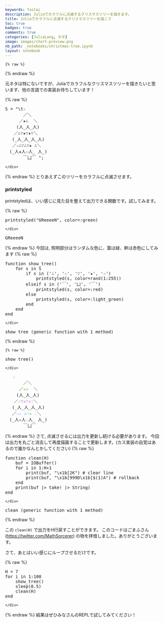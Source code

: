 ```yaml
---
keywords: fastai
description: Juliaでカラフルに点滅するクリスマスツリーを描きます。
title: Juliaでカラフルに点滅するクリスマスツリーを描こう
toc: true 
badges: true
comments: true
categories: [JuliaLang, ネタ]
image: images/chart-preview.png
nb_path: _notebooks/christmas-tree.ipynb
layout: notebook
---
```


<!--
#################################################
### THIS FILE WAS AUTOGENERATED! DO NOT EDIT! ###
#################################################
# file to edit: _notebooks/christmas-tree.ipynb
-->

<div class="container" id="notebook-container">
        
    {% raw %}
    
<div class="cell border-box-sizing code_cell rendered">

</div>
    {% endraw %}

<div class="cell border-box-sizing text_cell rendered"><div class="inner_cell">
<div class="text_cell_render border-box-sizing rendered_html">
<p>元ネタは特にないですが、Juliaでカラフルなクリスマスツリーを描きたいと思います、他の言語での実装お待ちしています！</p>

</div>
</div>
</div>
    {% raw %}
    
<div class="cell border-box-sizing code_cell rendered">
<div class="input">

<div class="inner_cell">
    <div class="input_area">
<div class=" highlight hl-ipython3"><pre><span></span><span class="n">S</span> <span class="o">=</span> <span class="s2">&quot;</span><span class="se">\t</span><span class="s2">☆ </span>
　　　  <span class="err">／＼</span> 
　　  <span class="err">／★∴</span>  <span class="err">＼</span>
　　 <span class="p">(</span><span class="n">人_人_人</span><span class="p">)</span>
　　<span class="err">／∴∵★∵★∵＼</span>
　 <span class="p">(</span><span class="n">_人_人_人_人</span><span class="p">)</span>
　 <span class="err">／☆∴∵∴∵★</span> <span class="err">∴＼</span>
　<span class="p">(</span><span class="n">_人</span><span class="err">★</span><span class="n">人</span><span class="err">☆</span><span class="n">人_</span> <span class="n">人_</span><span class="p">)</span>
　　　  <span class="err">￣</span><span class="n">凵</span><span class="err">￣</span> <span class="s2">&quot;;</span>
</pre></div>

    </div>
</div>
</div>

</div>
    {% endraw %}
とりあえずこのツリーをカラフルに点滅させます。
<div class="cell border-box-sizing text_cell rendered"><div class="inner_cell">
<div class="text_cell_render border-box-sizing rendered_html">
<h3 id="printstyled">printstyled<a class="anchor-link" href="#printstyled"> </a></h3><p>printstyledは、いい感じに見た目を整えて出力できる関数です。試してみます。</p>

</div>
</div>
</div>
    {% raw %}
    
<div class="cell border-box-sizing code_cell rendered">
<div class="input">

<div class="inner_cell">
    <div class="input_area">
<div class=" highlight hl-ipython3"><pre><span></span><span class="n">printstyled</span><span class="p">(</span><span class="s2">&quot;GReeeeN&quot;</span><span class="p">,</span> <span class="n">color</span><span class="o">=</span><span class="p">:</span><span class="n">green</span><span class="p">)</span>
</pre></div>

    </div>
</div>
</div>

<div class="output_wrapper">
<div class="output">

<div class="output_area">

<div class="output_subarea output_stream output_stdout output_text">
<pre><span class="ansi-green-fg">GReeeeN</span></pre>
</div>
</div>

</div>
</div>

</div>
    {% endraw %}
今回は, 照明部分はランダムな色に、葉は緑、幹は赤色にしてみます
    {% raw %}
    
<div class="cell border-box-sizing code_cell rendered">
<div class="input">

<div class="inner_cell">
    <div class="input_area">
<div class=" highlight hl-ipython3"><pre><span></span><span class="n">function</span> <span class="n">show_tree</span><span class="p">()</span>
    <span class="k">for</span> <span class="n">s</span> <span class="ow">in</span> <span class="n">S</span>
        <span class="k">if</span> <span class="n">s</span> <span class="ow">in</span> <span class="p">(</span><span class="s1">&#39;∴&#39;</span><span class="p">,</span> <span class="s1">&#39;☆&#39;</span><span class="p">,</span> <span class="s1">&#39;∵&#39;</span><span class="p">,</span> <span class="s1">&#39;★&#39;</span><span class="p">,</span> <span class="s1">&#39;☆&#39;</span><span class="p">)</span>
            <span class="n">printstyled</span><span class="p">(</span><span class="n">s</span><span class="p">,</span> <span class="n">color</span><span class="o">=</span><span class="n">rand</span><span class="p">(</span><span class="mi">1</span><span class="p">:</span><span class="mi">255</span><span class="p">))</span>
        <span class="n">elseif</span> <span class="n">s</span> <span class="ow">in</span> <span class="p">(</span><span class="s1">&#39;￣&#39;</span><span class="p">,</span> <span class="s1">&#39;凵&#39;</span><span class="p">,</span> <span class="s1">&#39;￣&#39;</span><span class="p">)</span> 
            <span class="n">printstyled</span><span class="p">(</span><span class="n">s</span><span class="p">,</span> <span class="n">color</span><span class="o">=</span><span class="p">:</span><span class="n">red</span><span class="p">)</span>
        <span class="k">else</span>
            <span class="n">printstyled</span><span class="p">(</span><span class="n">s</span><span class="p">,</span> <span class="n">color</span><span class="o">=</span><span class="p">:</span><span class="n">light_green</span><span class="p">)</span>
        <span class="n">end</span>
    <span class="n">end</span>
<span class="n">end</span>
</pre></div>

    </div>
</div>
</div>

<div class="output_wrapper">
<div class="output">

<div class="output_area">



<div class="output_text output_subarea output_execute_result">
<pre>show_tree (generic function with 1 method)</pre>
</div>

</div>

</div>
</div>

</div>
    {% endraw %}

    {% raw %}
    
<div class="cell border-box-sizing code_cell rendered">
<div class="input">

<div class="inner_cell">
    <div class="input_area">
<div class=" highlight hl-ipython3"><pre><span></span><span class="n">show_tree</span><span class="p">()</span>
</pre></div>

    </div>
</div>
</div>

<div class="output_wrapper">
<div class="output">

<div class="output_area">

<div class="output_subarea output_stream output_stdout output_text">
<pre><span class="ansi-green-intense-fg">	</span><span style="color: rgb(0,215,175)">☆</span><span class="ansi-green-intense-fg"> </span>
<span class="ansi-green-intense-fg">　</span><span class="ansi-green-intense-fg">　</span><span class="ansi-green-intense-fg">　</span><span class="ansi-green-intense-fg"> </span><span class="ansi-green-intense-fg"> </span><span class="ansi-green-intense-fg">／</span><span class="ansi-green-intense-fg">＼</span><span class="ansi-green-intense-fg"> </span>
<span class="ansi-green-intense-fg">　</span><span class="ansi-green-intense-fg">　</span><span class="ansi-green-intense-fg"> </span><span class="ansi-green-intense-fg"> </span><span class="ansi-green-intense-fg">／</span><span style="color: rgb(95,255,0)">★</span><span style="color: rgb(0,175,0)">∴</span><span class="ansi-green-intense-fg"> </span><span class="ansi-green-intense-fg"> </span><span class="ansi-green-intense-fg">＼</span>
<span class="ansi-green-intense-fg">　</span><span class="ansi-green-intense-fg">　</span><span class="ansi-green-intense-fg"> </span><span class="ansi-green-intense-fg">(</span><span class="ansi-green-intense-fg">人</span><span class="ansi-green-intense-fg">_</span><span class="ansi-green-intense-fg">人</span><span class="ansi-green-intense-fg">_</span><span class="ansi-green-intense-fg">人</span><span class="ansi-green-intense-fg">)</span>
<span class="ansi-green-intense-fg">　</span><span class="ansi-green-intense-fg">　</span><span class="ansi-green-intense-fg">／</span><span style="color: rgb(215,175,0)">∴</span><span style="color: rgb(175,0,255)">∵</span><span style="color: rgb(135,175,175)">★</span><span style="color: rgb(135,95,135)">∵</span><span style="color: rgb(215,135,215)">★</span><span style="color: rgb(215,135,255)">∵</span><span class="ansi-green-intense-fg">＼</span>
<span class="ansi-green-intense-fg">　</span><span class="ansi-green-intense-fg"> </span><span class="ansi-green-intense-fg">(</span><span class="ansi-green-intense-fg">_</span><span class="ansi-green-intense-fg">人</span><span class="ansi-green-intense-fg">_</span><span class="ansi-green-intense-fg">人</span><span class="ansi-green-intense-fg">_</span><span class="ansi-green-intense-fg">人</span><span class="ansi-green-intense-fg">_</span><span class="ansi-green-intense-fg">人</span><span class="ansi-green-intense-fg">)</span>
<span class="ansi-green-intense-fg">　</span><span class="ansi-green-intense-fg"> </span><span class="ansi-green-intense-fg">／</span><span style="color: rgb(95,175,135)">☆</span><span style="color: rgb(135,135,215)">∴</span><span style="color: rgb(215,255,255)">∵</span><span style="color: rgb(0,135,255)">∴</span><span style="color: rgb(168,168,168)">∵</span><span style="color: rgb(95,215,135)">★</span><span class="ansi-green-intense-fg"> </span><span style="color: rgb(178,178,178)">∴</span><span class="ansi-green-intense-fg">＼</span>
<span class="ansi-green-intense-fg">　</span><span class="ansi-green-intense-fg">(</span><span class="ansi-green-intense-fg">_</span><span class="ansi-green-intense-fg">人</span><span style="color: rgb(135,135,95)">★</span><span class="ansi-green-intense-fg">人</span><span style="color: rgb(135,175,0)">☆</span><span class="ansi-green-intense-fg">人</span><span class="ansi-green-intense-fg">_</span><span class="ansi-green-intense-fg"> </span><span class="ansi-green-intense-fg">人</span><span class="ansi-green-intense-fg">_</span><span class="ansi-green-intense-fg">)</span>
<span class="ansi-green-intense-fg">　</span><span class="ansi-green-intense-fg">　</span><span class="ansi-green-intense-fg">　</span><span class="ansi-green-intense-fg"> </span><span class="ansi-green-intense-fg"> </span><span class="ansi-red-fg">￣</span><span class="ansi-red-fg">凵</span><span class="ansi-red-fg">￣</span><span class="ansi-green-intense-fg"> </span></pre>
</div>
</div>

</div>
</div>

</div>
    {% endraw %}
さて, 点滅させるには出力を更新し続ける必要があります。
今回は出力を丸ごと消去して再度描画することで更新します。(カス実装の自覚はあるので誰かなんとかしてください)
    {% raw %}
    
<div class="cell border-box-sizing code_cell rendered">
<div class="input">

<div class="inner_cell">
    <div class="input_area">
<div class=" highlight hl-ipython3"><pre><span></span><span class="n">function</span> <span class="n">clean</span><span class="p">(</span><span class="n">H</span><span class="p">)</span>
    <span class="n">buf</span> <span class="o">=</span> <span class="n">IOBuffer</span><span class="p">()</span>
    <span class="k">for</span> <span class="n">i</span> <span class="ow">in</span> <span class="mi">1</span><span class="p">:</span><span class="n">H</span><span class="o">+</span><span class="mi">1</span>
        <span class="nb">print</span><span class="p">(</span><span class="n">buf</span><span class="p">,</span> <span class="s2">&quot;</span><span class="se">\x1b</span><span class="s2">[2K&quot;</span><span class="p">)</span> <span class="c1"># clear line</span>
        <span class="nb">print</span><span class="p">(</span><span class="n">buf</span><span class="p">,</span> <span class="s2">&quot;</span><span class="se">\x1b</span><span class="s2">[999D</span><span class="se">\x1b</span><span class="s2">[$(1)A&quot;</span><span class="p">)</span> <span class="c1"># rollback</span>
    <span class="n">end</span>
    <span class="nb">print</span><span class="p">(</span><span class="n">buf</span> <span class="o">|&gt;</span> <span class="n">take</span><span class="o">!</span> <span class="p">|</span>&gt; String<span class="o">)</span>
<span class="n">end</span>
</pre></div>

    </div>
</div>
</div>

<div class="output_wrapper">
<div class="output">

<div class="output_area">



<div class="output_text output_subarea output_execute_result">
<pre>clean (generic function with 1 method)</pre>
</div>

</div>

</div>
</div>

</div>
    {% endraw %}

<div class="cell border-box-sizing text_cell rendered"><div class="inner_cell">
<div class="text_cell_render border-box-sizing rendered_html">
<p>この <code>clean(H)</code> で出力をH行戻すことができます。
このコードはごまふさん(<a href="https://twitter.com/MathSorcerer">https://twitter.com/MathSorcerer</a>)
の物を拝借しました。ありがとうございます。</p>
<p>さて、あとはいい感じにループさせるだけです。</p>

</div>
</div>
</div>
    {% raw %}
    
<div class="cell border-box-sizing code_cell rendered">
<div class="input">

<div class="inner_cell">
    <div class="input_area">
<div class=" highlight hl-ipython3"><pre><span></span><span class="n">H</span> <span class="o">=</span> <span class="mi">7</span>
<span class="k">for</span> <span class="n">i</span> <span class="ow">in</span> <span class="mi">1</span><span class="p">:</span><span class="mi">100</span>
    <span class="n">show_tree</span><span class="p">()</span>
    <span class="n">sleep</span><span class="p">(</span><span class="mf">0.5</span><span class="p">)</span>
    <span class="n">clean</span><span class="p">(</span><span class="n">H</span><span class="p">)</span>
<span class="n">end</span>
</pre></div>

    </div>
</div>
</div>

</div>
    {% endraw %}
結果はぜひみなさんのREPLで試してみてください！
</div>
 

<script type="application/vnd.jupyter.widget-state+json">
{"state": {}, "version_major": 2, "version_minor": 0}
</script>

